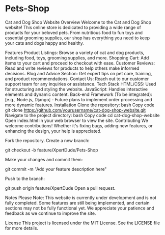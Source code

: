 # Pets-Shop
Cat and Dog Shop Website
Overview
Welcome to the Cat and Dog Shop website! This online store is dedicated to providing a wide range of products for your beloved pets. From nutritious food to fun toys and essential grooming supplies, our shop has everything you need to keep your cats and dogs happy and healthy.

Features
Product Listings: Browse a variety of cat and dog products, including food, toys, grooming supplies, and more.
Shopping Cart: Add items to your cart and proceed to checkout with ease.
Customer Reviews: Read and write reviews for products to help others make informed decisions.
Blog and Advice Section: Get expert tips on pet care, training, and product recommendations.
Contact Us: Reach out to our customer support team for any inquiries or assistance.
Tech Stack
HTML/CSS: Used for structuring and styling the website.
JavaScript: Handles interactive elements and dynamic content.
Back-end Framework (To be integrated): [e.g., Node.js, Django] - Future plans to implement order processing and more dynamic features.
Installation
Clone the repository:
bash
Copy code
git clone https://github.com/yourusername/cat-dog-shop-website.git
Navigate to the project directory:
bash
Copy code
cd cat-dog-shop-website
Open index.html in your web browser to view the site.
Contributing
We welcome contributions! Whether it's fixing bugs, adding new features, or enhancing the design, your help is appreciated.

Fork the repository.
Create a new branch:

git checkout -b feature/XpertDude/Pets-Shop

Make your changes and commit them:

git commit -m "Add your feature description here"

Push to the branch:

git push origin feature/XpertDude
Open a pull request.

Notes
Please Note: This website is currently under development and is not fully completed. Some features are still being implemented, and certain sections may not be fully functional yet. We appreciate your patience and feedback as we continue to improve the site.

License
This project is licensed under the MIT License. See the LICENSE file for more details.
